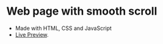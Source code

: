 # Web page with smooth scroll #
* Made with HTML, CSS and JavaScript
* [Live Preview](https://beliorel.github.io/smooth-scroll/).
